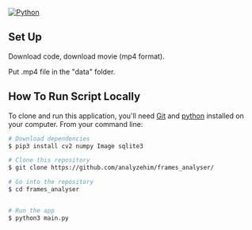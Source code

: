 [![Python](https://img.shields.io/badge/python-3.9-brightgreen.svg)](https://www.python.org/downloads/release/python-391/)


## Set Up
Download code, download movie (mp4 format).

Put .mp4 file in the "data" folder.


## How To Run Script Locally

To clone and run this application, you'll need [Git](https://git-scm.com) and [python](https://www.python.org/downloads/release/python-391/) installed on your computer. From your command line:

```bash
# Download dependencies
$ pip3 install cv2 numpy Image sqlite3

# Clone this repository
$ git clone https://github.com/analyzehim/frames_analyser/

# Go into the repository
$ cd frames_analyser


# Run the app
$ python3 main.py
```
